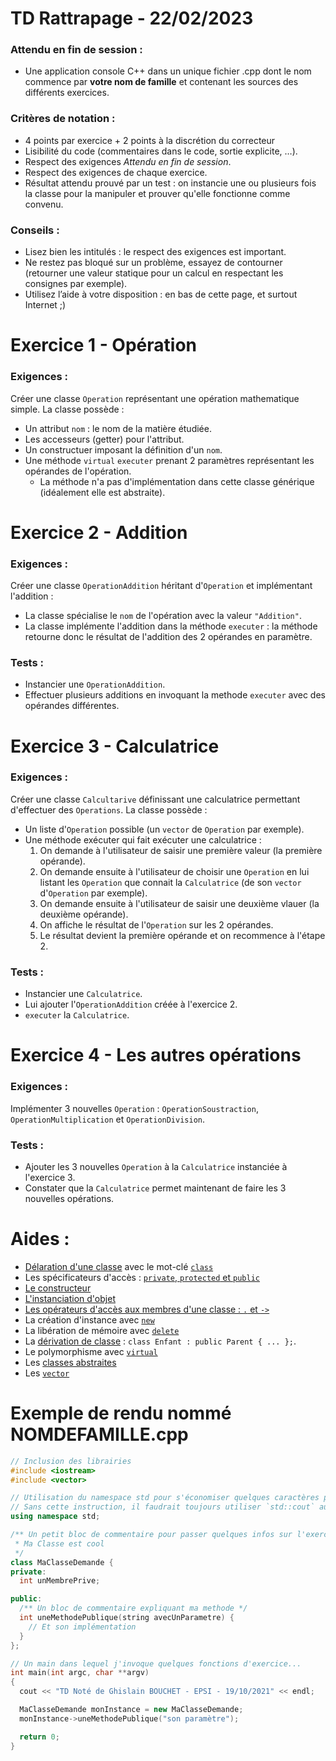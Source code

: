# TD Rattrapage - 22/02/2023

### Attendu en fin de session :
* Une application console C++ dans un unique fichier .cpp dont le nom commence par **votre nom de famille** et contenant les sources des différents exercices.

### Critères de notation :
* 4 points par exercice + 2 points à la discrétion du correcteur
* Lisibilité du code (commentaires dans le code, sortie explicite, …).
* Respect des exigences *Attendu en fin de session*.
* Respect des exigences de chaque exercice.
* Résultat attendu prouvé par un test : on instancie une ou plusieurs fois la classe pour la manipuler et prouver qu'elle fonctionne comme convenu.

### Conseils :
* Lisez bien les intitulés : le respect des exigences est important.
* Ne restez pas bloqué sur un problème, essayez de contourner (retourner une valeur statique pour un calcul en respectant les consignes par exemple).
* Utilisez l’aide à votre disposition : en bas de cette page, et surtout Internet ;)



# Exercice 1 - Opération
### Exigences :
Créer une classe `Operation` représentant une opération mathematique simple. La classe possède :
* Un attribut `nom` : le nom de la matière étudiée.
* Les accesseurs (getter) pour l'attribut.
* Un constructuer imposant la définition d'un `nom`.
* Une méthode `virtual` `executer` prenant 2 paramètres représentant les opérandes de l'opération.
    * La méthode n'a pas d'implémentation dans cette classe générique (idéalement elle est abstraite).


# Exercice 2 - Addition
### Exigences :
Créer une classe `OperationAddition` héritant d'`Operation` et implémentant l'addition :
* La classe spécialise le `nom` de l'opération avec la valeur `"Addition"`.
* La classe implémente l'addition dans la méthode `executer` : la méthode retourne donc le résultat de l'addition des 2 opérandes en paramètre.

### Tests :
* Instancier une `OperationAddition`.
* Effectuer plusieurs additions en invoquant la methode `executer` avec des opérandes différentes.


# Exercice 3 - Calculatrice
### Exigences :
Créer une classe `Calcultarive` définissant une calculatrice permettant d'effectuer des `Operations`. La classe possède : 
* Un liste d'`Operation` possible (un `vector` de `Operation` par exemple).
* Une méthode exécuter qui fait exécuter une calculatrice :
  1. On demande à l'utilisateur de saisir une première valeur (la première opérande).
  2. On demande ensuite à l'utilisateur de choisir une `Operation` en lui listant les `Operation` que connait la `Calculatrice` (de son `vector` d'`Operation` par exemple).
  3. On demande ensuite à l'utilisateur de saisir une deuxième vlauer (la deuxième opérande).
  4. On affiche le résultat de l'`Operation` sur les 2 opérandes.
  5. Le résultat devient la première opérande et on recommence à l'étape 2.

### Tests :
* Instancier une `Calculatrice`.
* Lui ajouter l'`OperationAddition` créée à l'exercice 2.
* `executer` la `Calculatrice`.


# Exercice 4 - Les autres opérations
### Exigences :
Implémenter 3 nouvelles `Operation` : `OperationSoustraction`, `OperationMultiplication` et `OperationDivision`.

### Tests :
* Ajouter les 3 nouvelles `Operation` à la `Calculatrice` instanciée à l'exercice 3.
* Constater que la `Calculatrice` permet maintenant de faire les 3 nouvelles opérations.



# Aides :
* [Délaration d'une classe](https://en.cppreference.com/w/cpp/language/class) avec le mot-clé [`class`](https://en.cppreference.com/w/cpp/keyword/class)
* Les spécificateurs d'accès : [`private`, `protected` et `public`](https://en.cppreference.com/w/cpp/language/access)
* [Le constructeur](https://en.cppreference.com/w/cpp/language/constructor)
* [L'instanciation d'objet](https://en.cppreference.com/w/cpp/language/object)
* [Les opérateurs d'accès aux membres d'une classe : `.` et `->`](https://en.cppreference.com/w/cpp/language/operator_member_access#Built-in_member_access_operators)
* La création d'instance avec [`new`](https://en.cppreference.com/w/cpp/language/new)
* La libération de mémoire avec [`delete`](https://en.cppreference.com/w/cpp/language/delete)
* La [dérivation de classe](https://en.cppreference.com/w/cpp/language/derived_class) : `class Enfant : public Parent { ... };`.
* Le polymorphisme avec [`virtual`](https://en.cppreference.com/w/cpp/language/virtual)
* Les [classes abstraites](https://en.cppreference.com/w/cpp/language/abstract_class) 
* Les [`vector`](https://en.cppreference.com/w/cpp/container/vector)


# Exemple de rendu nommé NOMDEFAMILLE.cpp
```c++
// Inclusion des librairies
#include <iostream>
#include <vector>

// Utilisation du namespace std pour s'économiser quelques caractères plus bas.
// Sans cette instruction, il faudrait toujours utiliser `std::cout` au lieu de `cout`
using namespace std;

/** Un petit bloc de commentaire pour passer quelques infos sur l'exercice
 * Ma Classe est cool
 */
class MaClasseDemande {
private:
  int unMembrePrive;

public:
  /** Un bloc de commentaire expliquant ma methode */
  int uneMethodePublique(string avecUnParametre) {
    // Et son implémentation
  }
};

// Un main dans lequel j'invoque quelques fonctions d'exercice...
int main(int argc, char **argv)
{
  cout << "TD Noté de Ghislain BOUCHET - EPSI - 19/10/2021" << endl;

  MaClasseDemande monInstance = new MaClasseDemande;
  monInstance->uneMethodePublique("son paramètre");

  return 0;
}
```
